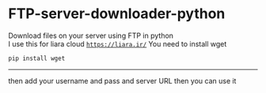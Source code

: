 # FTP-server-downloader-python
Download files on your server using FTP in python
<br>
I use this for liara cloud [`https://liara.ir/`](https://liara.ir/)
You need to install wget
```bash
pip install wget
```
<hr>
then add your username and pass and server URL then you can use it
